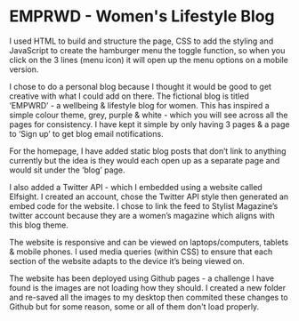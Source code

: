 # EMPRWD - Women's Lifestyle Blog
I used HTML to build and structure the page, CSS to add the styling and JavaScript to create the hamburger menu the toggle function, so when you click on the 3 lines (menu icon) it will open up the menu options on a mobile version.

I chose to do a personal blog because I thought it would be good to get creative with what I could add on there. The fictional blog is titled ‘EMPWRD’ - a wellbeing & lifestyle blog for women. This has inspired a simple colour theme, grey, purple & white - which you will see across all the pages for consistency. I have kept it simple by only having 3 pages & a page to ‘Sign up’ to get blog email notifications.

For the homepage, I have added static blog posts that don’t link to anything currently but the idea is they would each open up as a separate page and would sit under the ‘blog’ page.

I also added a Twitter API - which I embedded using a website called Elfsight. I created an account, chose the Twitter API style then generated an embed code for the website. I chose to link the feed to Stylist Magazine’s twitter account because they are a women’s magazine which aligns with this blog theme.

The website is responsive and can be viewed on laptops/computers, tablets & mobile phones. I used media queries (within CSS) to ensure that each section of the website adapts to the device it’s being viewed on.

The website has been deployed using Github pages - a challenge I have found is the images are not loading how they should. I created a new folder and re-saved all the images to my desktop then commited these changes to Github but for some reason, some or all of them don't load properly. 
